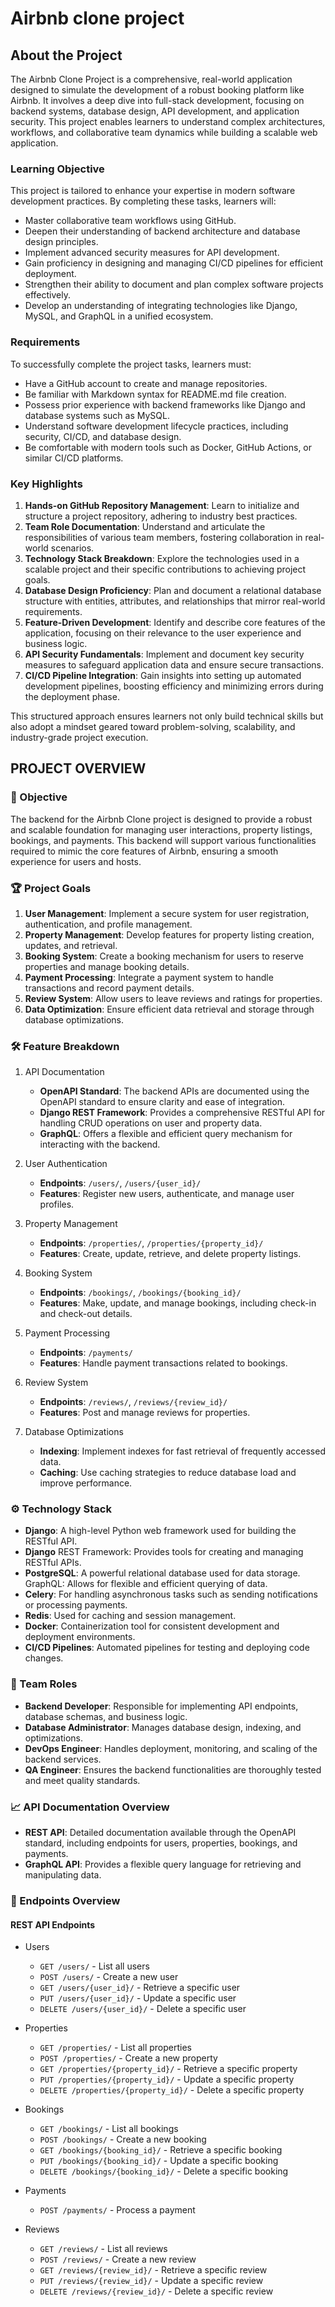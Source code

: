 # Airbnb clone project

## About the Project

The Airbnb Clone Project is a comprehensive, real-world application designed to simulate the development of a robust booking platform like Airbnb. It involves a deep dive into full-stack development, focusing on backend systems, database design, API development, and application security. This project enables learners to understand complex architectures, workflows, and collaborative team dynamics while building a scalable web application.

### Learning Objective

This project is tailored to enhance your expertise in modern software development practices. By completing these tasks, learners will:

- Master collaborative team workflows using GitHub.
- Deepen their understanding of backend architecture and database design principles.
- Implement advanced security measures for API development.
- Gain proficiency in designing and managing CI/CD pipelines for efficient deployment.
- Strengthen their ability to document and plan complex software projects effectively.
- Develop an understanding of integrating technologies like Django, MySQL, and GraphQL in a unified ecosystem.

### Requirements

To successfully complete the project tasks, learners must:

- Have a GitHub account to create and manage repositories.
- Be familiar with Markdown syntax for README.md file creation.
- Possess prior experience with backend frameworks like Django and database systems such as MySQL.
- Understand software development lifecycle practices, including security, CI/CD, and database design.
- Be comfortable with modern tools such as Docker, GitHub Actions, or similar CI/CD platforms.

### Key Highlights

1. **Hands-on GitHub Repository Management**: Learn to initialize and structure a project repository, adhering to industry best practices.
2. **Team Role Documentation**: Understand and articulate the responsibilities of various team members, fostering collaboration in real-world scenarios.
3. **Technology Stack Breakdown**: Explore the technologies used in a scalable project and their specific contributions to achieving project goals.
4. **Database Design Proficiency**: Plan and document a relational database structure with entities, attributes, and relationships that mirror real-world requirements.
5. **Feature-Driven Development**: Identify and describe core features of the application, focusing on their relevance to the user experience and business logic.
6. **API Security Fundamentals**: Implement and document key security measures to safeguard application data and ensure secure transactions.
7. **CI/CD Pipeline Integration**: Gain insights into setting up automated development pipelines, boosting efficiency and minimizing errors during the deployment phase.

This structured approach ensures learners not only build technical skills but also adopt a mindset geared toward problem-solving, scalability, and industry-grade project execution.

## PROJECT OVERVIEW

### 🚀 Objective

The backend for the Airbnb Clone project is designed to provide a robust and scalable foundation for managing user interactions, property listings, bookings, and payments. This backend will support various functionalities required to mimic the core features of Airbnb, ensuring a smooth experience for users and hosts.

### 🏆 Project Goals

1. **User Management**: Implement a secure system for user registration, authentication, and profile management.
2. **Property Management**: Develop features for property listing creation, updates, and retrieval.
3. **Booking System**: Create a booking mechanism for users to reserve properties and manage booking details.
4. **Payment Processing**: Integrate a payment system to handle transactions and record payment details.
5. **Review System**: Allow users to leave reviews and ratings for properties.
6. **Data Optimization**: Ensure efficient data retrieval and storage through database optimizations.

### 🛠️ Feature Breakdown

1. API Documentation

   - **OpenAPI Standard**: The backend APIs are documented using the OpenAPI standard to ensure clarity and ease of integration.
   - **Django REST Framework**: Provides a comprehensive RESTful API for handling CRUD operations on user and property data.
   - **GraphQL**: Offers a flexible and efficient query mechanism for interacting with the backend.

2. User Authentication

   - **Endpoints**: `/users/`, `/users/{user_id}/`
   - **Features**: Register new users, authenticate, and manage user profiles.

3. Property Management

   - **Endpoints**: `/properties/`, `/properties/{property_id}/`
   - **Features**: Create, update, retrieve, and delete property listings.

4. Booking System

   - **Endpoints**: `/bookings/`, `/bookings/{booking_id}/`
   - **Features**: Make, update, and manage bookings, including check-in and check-out details.

5. Payment Processing

   - **Endpoints**: `/payments/`
   - **Features**: Handle payment transactions related to bookings.

6. Review System

   - **Endpoints**: `/reviews/`, `/reviews/{review_id}/`
   - **Features**: Post and manage reviews for properties.

7. Database Optimizations

   - **Indexing**: Implement indexes for fast retrieval of frequently accessed data.
   - **Caching**: Use caching strategies to reduce database load and improve performance.

### ⚙️ Technology Stack

- **Django**: A high-level Python web framework used for building the RESTful API.
- **Django** REST Framework: Provides tools for creating and managing RESTful APIs.
- **PostgreSQL**: A powerful relational database used for data storage.
  GraphQL: Allows for flexible and efficient querying of data.
- **Celery**: For handling asynchronous tasks such as sending notifications or processing payments.
- **Redis**: Used for caching and session management.
- **Docker**: Containerization tool for consistent development and deployment environments.
- **CI/CD Pipelines**: Automated pipelines for testing and deploying code changes.

### 👥 Team Roles

- **Backend Developer**: Responsible for implementing API endpoints, database schemas, and business logic.
- **Database Administrator**: Manages database design, indexing, and optimizations.
- **DevOps Engineer**: Handles deployment, monitoring, and scaling of the backend services.
- **QA Engineer**: Ensures the backend functionalities are thoroughly tested and meet quality standards.

### 📈 API Documentation Overview

- **REST API**: Detailed documentation available through the OpenAPI standard, including endpoints for users, properties, bookings, and payments.
- **GraphQL API**: Provides a flexible query language for retrieving and manipulating data.

### 📌 Endpoints Overview

#### REST API Endpoints

- Users

  - `GET /users/` - List all users
  - `POST /users/` - Create a new user
  - `GET /users/{user_id}/` - Retrieve a specific user
  - `PUT /users/{user_id}/` - Update a specific user
  - `DELETE /users/{user_id}/` - Delete a specific user

- Properties

  - `GET /properties/` - List all properties
  - `POST /properties/` - Create a new property
  - `GET /properties/{property_id}/` - Retrieve a specific property
  - `PUT /properties/{property_id}/` - Update a specific property
  - `DELETE /properties/{property_id}/` - Delete a specific property

- Bookings

  - `GET /bookings/` - List all bookings
  - `POST /bookings/` - Create a new booking
  - `GET /bookings/{booking_id}/` - Retrieve a specific booking
  - `PUT /bookings/{booking_id}/` - Update a specific booking
  - `DELETE /bookings/{booking_id}/` - Delete a specific booking

- Payments

  - `POST /payments/` - Process a payment

- Reviews
  - `GET /reviews/` - List all reviews
  - `POST /reviews/` - Create a new review
  - `GET /reviews/{review_id}/` - Retrieve a specific review
  - `PUT /reviews/{review_id}/` - Update a specific review
  - `DELETE /reviews/{review_id}/` - Delete a specific review
